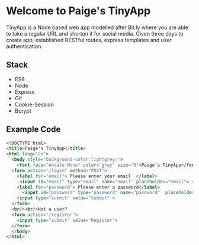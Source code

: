 # Welcome to Paige's TinyApp

TinyApp is a Node based web app modelled after Bit.ly where you are able to take a regular URL and shorten it for social media. Given three days to create app; established RESTful routes, express templates and user authentication.

## Stack
* ES6
* Node
* Express
* Git
* Cookie-Session
* Bcrypt


## Example Code

```html
<!DOCTYPE html>
<title>Paige's TinyApp</title>
<html lang="en">
  <body style="background-color:lightgrey;">
    <font face="Andale-Mono" color="grey" size="6">Paige's TinyApp</font> <br/><br/>
  <form action="/login" method="POST">
    <label for="email"> Please enter your email  </label>
     <input id="email" type="email" name="email" placeholder="email"> <br>
    <label for="password"> Please enter a password</label>
      <input id="password" type="password" name="password"  placeholder="password"> <br>
    <input type="submit" value="Submit" >
  </form>
  <br/><br/>Not a user?
  <form action="/register">
    <input type="submit" value="Register">
  </form>
  </body>
</html>

```
